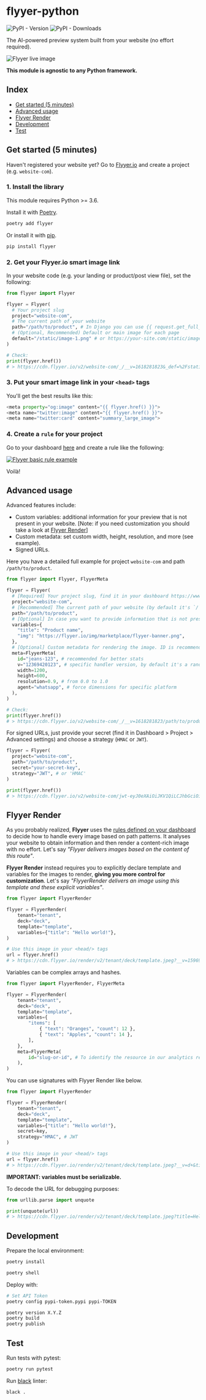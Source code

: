 # flyyer-python

![PyPI - Version](https://img.shields.io/pypi/v/flyyer) ![PyPI - Downloads](https://img.shields.io/pypi/dm/flyyer)

The AI-powered preview system built from your website (no effort required).

![Flyyer live image](https://github.com/useflyyer/create-flyyer-app/blob/master/.github/assets/website-to-preview.png?raw=true&v=1)

**This module is agnostic to any Python framework.**

## Index

- [Get started (5 minutes)](#get-started-5-minutes)
- [Advanced usage](#advanced-usage)
- [Flyyer Render](#flyyer-render)
- [Development](#development)
- [Test](#test)

## Get started (5 minutes)

Haven't registered your website yet? Go to [Flyyer.io](https://flyyer.io?ref=flyyer-python) and create a project (e.g. `website-com`).

### 1. Install the library

This module requires Python >= 3.6.

Install it with [Poetry](https://python-poetry.org/).

```sh
poetry add flyyer
```

Or install it with [pip](https://pip.pypa.io/en/stable/).

```sh
pip install flyyer
```

### 2. Get your Flyyer.io smart image link

In your website code (e.g. your landing or product/post view file), set the following:

```python
from flyyer import Flyyer

flyyer = Flyyer(
  # Your project slug
  project="website-com",
  # The current path of your website
  path="/path/to/product", # In Django you can use {{ request.get_full_path }}
  # (Optional, Recommended) Default or main image for each page
  default="/static/image-1.png" # or https://your-site.com/static/image-1.png
)

# Check:
print(flyyer.href())
# > https://cdn.flyyer.io/v2/website-com/_/__v=1618281823&_def=%2Fstatic%2Fimage-1.png/path/to/product
```

### 3. Put your smart image link in your `<head>` tags

You'll get the best results like this:

```python
<meta property="og:image" content="{{ flyyer.href() }}">
<meta name="twitter:image" content="{{ flyyer.href() }}">
<meta name="twitter:card" content="summary_large_image">
```

### 4. Create a `rule` for your project

Go to your dashboard [here](https://flyyer.io/dashboard/_/projects/_/manage) and create a rule like the following:

[![Flyyer basic rule example](https://github.com/useflyyer/create-flyyer-app/blob/master/.github/assets/rule-example.png?raw=true&v=1)](https://flyyer.io/dashboard)

Voilà!

## Advanced usage

Advanced features include:

- Custom variables: additional information for your preview that is not present in your website. [Note: if you need customization you should take a look at [Flyyer Render](#flyyer-render)]
- Custom metadata: set custom width, height, resolution, and more (see example).
- Signed URLs.

Here you have a detailed full example for project `website-com` and path `/path/to/product`.

```python
from flyyer import Flyyer, FlyyerMeta

flyyer = Flyyer(
  # [Required] Your project slug, find it in your dashboard https://www.flyyer.io/dashboard/_/projects/_/integrate.
  project="website-com",
  # [Recommended] The current path of your website (by default it's `/`).
  path="/path/to/product",
  # [Optional] In case you want to provide information that is not present in your page set it here.
  variables={
    "title": "Product name",
    "img": "https://flyyer.io/img/marketplace/flyyer-banner.png",
  },
  # [Optional] Custom metadata for rendering the image. ID is recommended so we provide you with better statistics.
  meta=FlyyerMeta(
    id="jeans-123", # recommended for better stats
    v="12369420123", # specific handler version, by default it's a random number to circumvent platforms' cache,
    width=1200,
    height=600,
    resolution=0.9, # from 0.0 to 1.0
    agent="whatsapp", # force dimensions for specific platform
  ),
)

# Check:
print(flyyer.href())
# > https://cdn.flyyer.io/v2/website-com/_/__v=1618281823/path/to/product
```

For signed URLs, just provide your secret (find it in Dashboard > Project > Advanced settings) and choose a strategy (`HMAC` or `JWT`).

```python
flyyer = Flyyer(
  project="website-com",
  path="/path/to/product",
  secret="your-secret-key",
  strategy="JWT", # or 'HMAC'
)

print(flyyer.href())
# > https://cdn.flyyer.io/v2/website-com/jwt-eyJ0eXAiOiJKV1QiLCJhbGciOiJIUzI1NiJ9.eyJwYXJhbXMiOnsiX19pZCI6ImplYW5zLTEyMyJ9LCJwYXRoIjoiXC9wYXRoXC90b1wvcHJvZHVjdCJ9.X8Vs5SGEA1-3M6bH-h24jhQnbwH95V_G0f-gPhTBTzE?__v=1618283086
```

## Flyyer Render

As you probably realized, **Flyyer** uses the [rules defined on your dashboard](https://flyyer.io/dashboard/_/projects) to decide how to handle every image based on path patterns. It analyses your website to obtain information and then render a content-rich image with no effort. Let's say _"Flyyer delivers images based on the content of this route"_.

**Flyyer Render** instead requires you to explicitly declare template and variables for the images to render, **giving you more control for customization**. Let's say _"FlyyerRender delivers an image using this template and these explicit variables"_.

```python
from flyyer import FlyyerRender

flyyer = FlyyerRender(
    tenant="tenant",
    deck="deck",
    template="template",
    variables={"title": "Hello world!"},
)

# Use this image in your <head/> tags
url = flyyer.href()
# > https://cdn.flyyer.io/render/v2/tenant/deck/template.jpeg?__v=1596906866&title=Hello+world%21
```

Variables can be complex arrays and hashes.

```python
from flyyer import FlyyerRender, FlyyerMeta

flyyer = FlyyerRender(
    tenant="tenant",
    deck="deck",
    template="template",
    variables={
        "items": [
            { "text": "Oranges", "count": 12 },
            { "text": "Apples", "count": 14 },
        ],
    },
    meta=FlyyerMeta(
        id="slug-or-id", # To identify the resource in our analytics report
    ),
)
```

You can use signatures with Flyyer Render like below.

```python
from flyyer import FlyyerRender

flyyer = FlyyerRender(
    tenant="tenant",
    deck="deck",
    template="template",
    variables={"title": "Hello world!"},
    secret=key,
    strategy="HMAC", # JWT
)

# Use this image in your <head/> tags
url = flyyer.href()
# > https://cdn.flyyer.io/render/v2/tenant/deck/template.jpeg?__v=d+&title=Hello+world%21&__hmac=1bea6d523496848c
```

**IMPORTANT: variables must be serializable.**

To decode the URL for debugging purposes:

```python
from urllib.parse import unquote

print(unquote(url))
# > https://cdn.flyyer.io/render/v2/tenant/deck/template.jpeg?title=Hello+world!&__v=123
```

## Development

Prepare the local environment:

```sh
poetry install
```

```sh
poetry shell
```

Deploy with:

```sh
# Set API Token
poetry config pypi-token.pypi pypi-TOKEN

poetry version X.Y.Z
poetry build
poetry publish
```

## Test

Run tests with pytest:

```sh
poetry run pytest
```

Run [black](https://github.com/psf/black) linter:

```sh
black .
```
